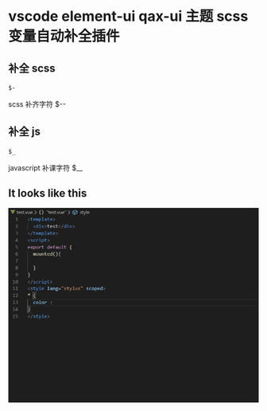 # vscode element-ui qax-ui 主题 scss 变量自动补全插件

## 补全 scss
```sass
$-
```

scss 补齐字符  $--

## 补全 js
```javascript
$_
```

javascript 补课字符 $__

## It looks like this

<div align="center"><img src="./docs/images/demo.gif"/></div>
